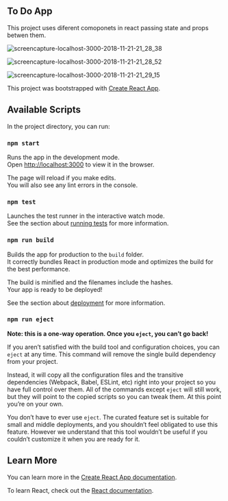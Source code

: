 
## To Do App
This project uses diferent comoponets in react passing state and props betwen them.



![screencapture-localhost-3000-2018-11-21-21_28_38](https://user-images.githubusercontent.com/35041156/48878371-191dcb00-edd5-11e8-910a-7b789de1cb32.png)

![screencapture-localhost-3000-2018-11-21-21_28_52](https://user-images.githubusercontent.com/35041156/48878370-18853480-edd5-11e8-886d-a2dc38758dcd.png)

![screencapture-localhost-3000-2018-11-21-21_29_15](https://user-images.githubusercontent.com/35041156/48878369-18853480-edd5-11e8-927a-54368b6c4a49.png)


This project was bootstrapped with [Create React App](https://github.com/facebook/create-react-app).

## Available Scripts

In the project directory, you can run:

### `npm start`

Runs the app in the development mode.<br>
Open [http://localhost:3000](http://localhost:3000) to view it in the browser.

The page will reload if you make edits.<br>
You will also see any lint errors in the console.

### `npm test`

Launches the test runner in the interactive watch mode.<br>
See the section about [running tests](https://facebook.github.io/create-react-app/docs/running-tests) for more information.

### `npm run build`

Builds the app for production to the `build` folder.<br>
It correctly bundles React in production mode and optimizes the build for the best performance.

The build is minified and the filenames include the hashes.<br>
Your app is ready to be deployed!

See the section about [deployment](https://facebook.github.io/create-react-app/docs/deployment) for more information.

### `npm run eject`

**Note: this is a one-way operation. Once you `eject`, you can’t go back!**

If you aren’t satisfied with the build tool and configuration choices, you can `eject` at any time. This command will remove the single build dependency from your project.

Instead, it will copy all the configuration files and the transitive dependencies (Webpack, Babel, ESLint, etc) right into your project so you have full control over them. All of the commands except `eject` will still work, but they will point to the copied scripts so you can tweak them. At this point you’re on your own.

You don’t have to ever use `eject`. The curated feature set is suitable for small and middle deployments, and you shouldn’t feel obligated to use this feature. However we understand that this tool wouldn’t be useful if you couldn’t customize it when you are ready for it.

## Learn More

You can learn more in the [Create React App documentation](https://facebook.github.io/create-react-app/docs/getting-started).

To learn React, check out the [React documentation](https://reactjs.org/).
